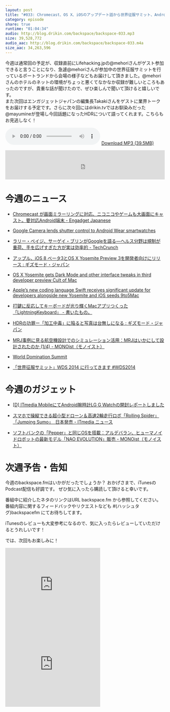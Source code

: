 ```yaml
---
layout: post
title: "#033: Chromecast、OS X、iOSのアップデート話から世界征服サミット、Android腕時計レビュー、Pepper君の兄弟登場？！まで"
category: episode
share: true
runtime: "01:04:34"
audio: http://blog.drikin.com/backspace/backspace-033.mp3
size: 39,528,772
audio_aac: http://blog.drikin.com/backspace/backspace-033.m4a
size_aac: 34,263,596
---
```


今週は通常回の予定が、収録直前にLifehacking.jpの@mehoriさんがゲスト参加できると言うことになり、急遽@mehoriさんが参加中の世界征服サミットを行っているポートランドから会場の様子などもお届けして頂きました。@mehoriさんのホテルのネットの環境がちょっと悪くてなかなか収録が難しいところもあったのですが、貴重な話が聞けたので、ぜひ楽しんで聞いて頂けると嬉しいです。  
また次回はエンガジェットジャパンの編集長Takakiさんをゲストに業界トークをお届けする予定です。さらに次々回にはdrikin.tvではお馴染みだった@mayumineが登場し今回話題になったHDRについて語ってくれます。こちらもお見逃しなく！

<audio src="http://blog.drikin.com/backspace/backspace-033.mp3" controls preload></audio>
[Download MP3 (39.5MB)](http://blog.drikin.com/backspace/backspace-033.mp3)

<iframe src="http://backspace.fm/subscribes.html" width="100%" height="92" scrolling="no" frameborder="0"></iframe>

# 今週のニュース

- [Chromecast が画面ミラーリングに対応、ニコニコやゲームも大画面にキャスト。要対応Android端末 - Engadget Japanese](http://japanese.engadget.com/2014/07/10/chromecast-android/?ncid=rss_truncated)

- [Google Camera lends shutter control to Android Wear smartwatches](http://www.engadget.com/2014/07/09/google-camera-android-wear-shutter-control/)

- [ラリー・ペイジ、サーゲイ・ブリンがGoogleを語る―ヘルス分野は規制が重荷、手を広げすぎた方が実は効率的 - TechCrunch](http://m.jp.techcrunch.com/nock/2014/07/08/20140706google-co-founders-talk-long-term-innovation-making-big-bets-and-more-in-fireside-chat-with-vinod-khosla/)


- [アップル、iOS 8 ベータ3とOS X Yosemite Preview 3を開発者向けにリリース : ギズモード・ジャパン](http://www.gizmodo.jp/2014/07/ios_8_3os_x_1010_preview_3.html)

- [OS X Yosemite gets Dark Mode and other interface tweaks in third developer preview  Cult of Mac](http://www.cultofmac.com/286422/os-x-yosemite-gets-dark-mode-interface-tweaks-third-developer-preview/)

- [Apple’s new coding language Swift receives significant update for developers alongside new Yosemite and iOS seeds  9to5Mac](http://9to5mac.com/2014/07/07/apples-new-coding-language-swift-receives-significant-update-for-developers-alongside-new-yosemite-and-ios-seeds/)


- [打鍵に反応してキーボードが光り輝くMacアプリつくった「LightningKeyboard」 - 書いたもの。](http://morishin.hatenablog.com/entry/2014/07/05/213741)

- [HDRの功罪ー「加工中毒」に陥ると写真は台無しになる : ギズモード・ジャパン](http://www.gizmodo.jp/2014/07/hdr.html)

- [MRJ事例に見る航空機設計でのシミュレーション活用：MRJはいかにして設計されたのか (1/4) - MONOist（モノイスト）](http://monoist.atmarkit.co.jp/mn/articles/1407/07/news018.html)

- [World Domination Summit](http://worlddominationsummit.com/)

- [「世界征服サミット」WDS 2014 に行ってきます #WDS2014](http://lifehacking.jp/2014/07/off-to-wds2014/)

# 今週のガジェット

- [[D] ITmedia MobileにてAndroid腕時計LG G Watchの開封レポートしました](http://blog.drikin.com/2014/07/lg-g-watch-review1.html)

- [スマホで操縦できる超小型ドローン＆高速2輪走行ロボ「Rolling Spider」「Jumping Sumo」　日本発売 - ITmedia ニュース](http://www.itmedia.co.jp/news/articles/1407/11/news144.html)

- [ソフトバンクの「Pepper」と同じOSを搭載：アルデバラン、ヒューマノイドロボットの最新モデル「NAO EVOLUTION」販売 - MONOist（モノイスト）](http://monoist.atmarkit.co.jp/mn/articles/1407/11/news086.html)


# 次週予告・告知

今週のbackspace.fmはいかがだったでしょうか？
おかげさまで、iTunesのPodcast配信も好調です。
ぜひ気に入ったら購読して頂けると幸いです。

番組中に紹介したネタのリンクはURL backspace.fm から参照してください。
番組内容に関するフィードバックやリクエストなども #(ハッシュタグ)backspacefm にてお待ちしてます。

iTunesのレビューも大変参考になるので、気に入ったらレビューしていただけるとうれしいです！

では、次回もお楽しみに！

<iframe src="http://rcm-fe.amazon-adsystem.com/e/cm?t=driftking-22&o=9&p=12&l=bn1&mode=videogames-jp&browse=637394&fc1=000000&lt1=_blank&lc1=3366FF&bg1=FFFFFF&f=ifr" marginwidth="0" marginheight="0" width="300" height="250" border="0" frameborder="0" style="border:none;" scrolling="no"></iframe>
<iframe src="http://rcm-fe.amazon-adsystem.com/e/cm?t=driftking-22&o=9&p=12&l=bn1&mode=computers-jp&browse=2127209051&fc1=000000&lt1=_blank&lc1=3366FF&bg1=FFFFFF&f=ifr" marginwidth="0" marginheight="0" width="300" height="250" border="0" frameborder="0" style="border:none;" scrolling="no"></iframe>

